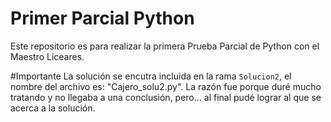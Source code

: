 # Primer Parcial Python
Este repositorio es para realizar la primera Prueba Parcial de Python con el Maestro Liceares.

#Importante
La solución se encutra incluida en la rama `Solucion2`,  el nombre del archivo es: "Cajero_solu2.py". La razón fue porque duré mucho tratando y no llegaba a una conclusión, pero... al final pudé lograr al que se acerca a la solución. 
